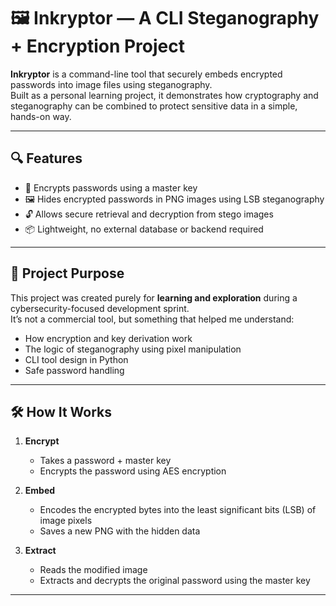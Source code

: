 # 🖼️ Inkryptor — A CLI Steganography + Encryption Project

**Inkryptor** is a command-line tool that securely embeds encrypted passwords into image files using steganography.  
Built as a personal learning project, it demonstrates how cryptography and steganography can be combined to protect sensitive data in a simple, hands-on way.

---

## 🔍 Features

- 🔐 Encrypts passwords using a master key
- 🖼️ Hides encrypted passwords in PNG images using LSB steganography
- 🔓 Allows secure retrieval and decryption from stego images
- 📦 Lightweight, no external database or backend required

---

## 🎯 Project Purpose

This project was created purely for **learning and exploration** during a cybersecurity-focused development sprint.  
It’s not a commercial tool, but something that helped me understand:

- How encryption and key derivation work
- The logic of steganography using pixel manipulation
- CLI tool design in Python
- Safe password handling
  
---

## 🛠️ How It Works

1. **Encrypt**
   - Takes a password + master key
   - Encrypts the password using AES encryption

2. **Embed**
   - Encodes the encrypted bytes into the least significant bits (LSB) of image pixels
   - Saves a new PNG with the hidden data

3. **Extract**
   - Reads the modified image
   - Extracts and decrypts the original password using the master key

---
